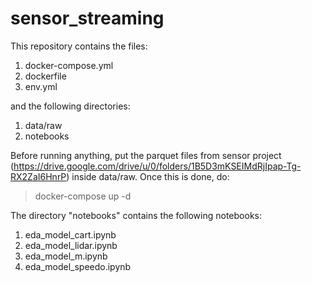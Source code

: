 # sensor_streaming

This repository contains the files:
1. docker-compose.yml 
2. dockerfile
3. env.yml

and the following directories:
1. data/raw
2. notebooks

Before running anything, put the parquet files from sensor project (https://drive.google.com/drive/u/0/folders/1B5D3mKSEIMdRjIpap-Tg-RX2ZaI6HnrP) inside data/raw. Once this is done, do:
> docker-compose up -d

The directory "notebooks" contains the following notebooks:
1. eda_model_cart.ipynb
2. eda_model_lidar.ipynb
3. eda_model_m.ipynb
4. eda_model_speedo.ipynb



